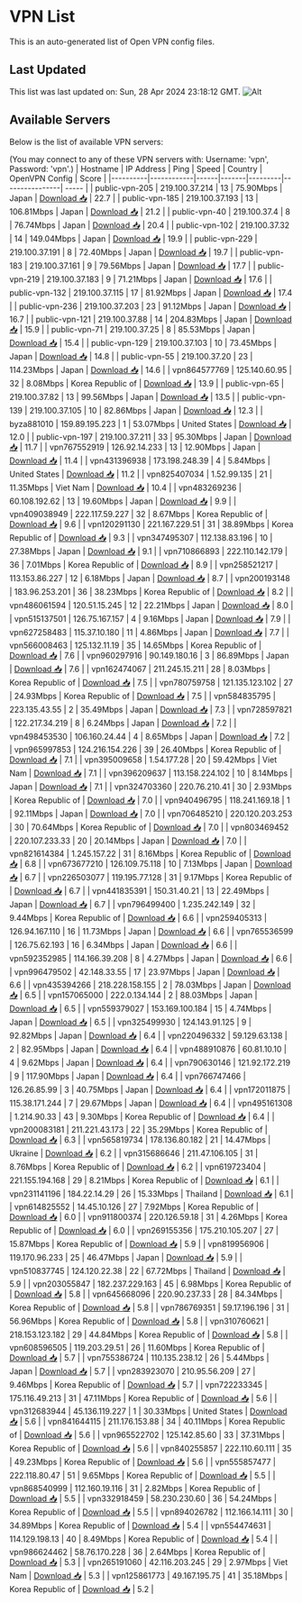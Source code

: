 # VPN List

This is an auto-generated list of Open VPN config files.

## Last Updated

This list was last updated on: Sun, 28 Apr 2024 23:18:12 GMT.
![Alt](https://repobeats.axiom.co/api/embed/186b98318ef1479477931607c1ad7d823f12451f.svg "Repobeats analytics image")

## Available Servers

Below is the list of available VPN servers:

(You may connect to any of these VPN servers with: Username: 'vpn', Password: 'vpn'.)
| Hostname | IP Address | Ping | Speed | Country | OpenVPN Config | Score |
|----------|------------|------|-------|---------|----------------| ----- |
| public-vpn-205 | 219.100.37.214 | 13 | 75.90Mbps | Japan | [Download 📥](./configs/server_0_JP.ovpn) | 22.7 |
| public-vpn-185 | 219.100.37.193 | 13 | 106.81Mbps | Japan | [Download 📥](./configs/server_1_JP.ovpn) | 21.2 |
| public-vpn-40 | 219.100.37.4 | 8 | 76.74Mbps | Japan | [Download 📥](./configs/server_2_JP.ovpn) | 20.4 |
| public-vpn-102 | 219.100.37.32 | 14 | 149.04Mbps | Japan | [Download 📥](./configs/server_3_JP.ovpn) | 19.9 |
| public-vpn-229 | 219.100.37.191 | 8 | 72.40Mbps | Japan | [Download 📥](./configs/server_4_JP.ovpn) | 19.7 |
| public-vpn-183 | 219.100.37.161 | 9 | 79.56Mbps | Japan | [Download 📥](./configs/server_5_JP.ovpn) | 17.7 |
| public-vpn-219 | 219.100.37.183 | 9 | 71.21Mbps | Japan | [Download 📥](./configs/server_6_JP.ovpn) | 17.6 |
| public-vpn-132 | 219.100.37.115 | 17 | 81.92Mbps | Japan | [Download 📥](./configs/server_7_JP.ovpn) | 17.4 |
| public-vpn-236 | 219.100.37.203 | 23 | 91.12Mbps | Japan | [Download 📥](./configs/server_8_JP.ovpn) | 16.7 |
| public-vpn-121 | 219.100.37.88 | 14 | 204.83Mbps | Japan | [Download 📥](./configs/server_9_JP.ovpn) | 15.9 |
| public-vpn-71 | 219.100.37.25 | 8 | 85.53Mbps | Japan | [Download 📥](./configs/server_10_JP.ovpn) | 15.4 |
| public-vpn-129 | 219.100.37.103 | 10 | 73.45Mbps | Japan | [Download 📥](./configs/server_11_JP.ovpn) | 14.8 |
| public-vpn-55 | 219.100.37.20 | 23 | 114.23Mbps | Japan | [Download 📥](./configs/server_12_JP.ovpn) | 14.6 |
| vpn864577769 | 125.140.60.95 | 32 | 8.08Mbps | Korea Republic of | [Download 📥](./configs/server_13_KR.ovpn) | 13.9 |
| public-vpn-65 | 219.100.37.82 | 13 | 99.56Mbps | Japan | [Download 📥](./configs/server_14_JP.ovpn) | 13.5 |
| public-vpn-139 | 219.100.37.105 | 10 | 82.86Mbps | Japan | [Download 📥](./configs/server_15_JP.ovpn) | 12.3 |
| byza881010 | 159.89.195.223 | 1 | 53.07Mbps | United States | [Download 📥](./configs/server_16_US.ovpn) | 12.0 |
| public-vpn-197 | 219.100.37.211 | 33 | 95.30Mbps | Japan | [Download 📥](./configs/server_17_JP.ovpn) | 11.7 |
| vpn767552919 | 126.92.14.233 | 13 | 12.90Mbps | Japan | [Download 📥](./configs/server_18_JP.ovpn) | 11.4 |
| vpn431396938 | 173.198.248.39 | 4 | 5.84Mbps | United States | [Download 📥](./configs/server_19_US.ovpn) | 11.2 |
| vpn825407034 | 1.52.99.135 | 21 | 11.35Mbps | Viet Nam | [Download 📥](./configs/server_20_VN.ovpn) | 10.4 |
| vpn483269236 | 60.108.192.62 | 13 | 19.60Mbps | Japan | [Download 📥](./configs/server_21_JP.ovpn) | 9.9 |
| vpn409038949 | 222.117.59.227 | 32 | 8.67Mbps | Korea Republic of | [Download 📥](./configs/server_22_KR.ovpn) | 9.6 |
| vpn120291130 | 221.167.229.51 | 31 | 38.89Mbps | Korea Republic of | [Download 📥](./configs/server_23_KR.ovpn) | 9.3 |
| vpn347495307 | 112.138.83.196 | 10 | 27.38Mbps | Japan | [Download 📥](./configs/server_24_JP.ovpn) | 9.1 |
| vpn710866893 | 222.110.142.179 | 36 | 7.01Mbps | Korea Republic of | [Download 📥](./configs/server_25_KR.ovpn) | 8.9 |
| vpn258521217 | 113.153.86.227 | 12 | 6.18Mbps | Japan | [Download 📥](./configs/server_26_JP.ovpn) | 8.7 |
| vpn200193148 | 183.96.253.201 | 36 | 38.23Mbps | Korea Republic of | [Download 📥](./configs/server_27_KR.ovpn) | 8.2 |
| vpn486061594 | 120.51.15.245 | 12 | 22.21Mbps | Japan | [Download 📥](./configs/server_28_JP.ovpn) | 8.0 |
| vpn515137501 | 126.75.167.157 | 4 | 9.16Mbps | Japan | [Download 📥](./configs/server_29_JP.ovpn) | 7.9 |
| vpn627258483 | 115.37.10.180 | 11 | 4.86Mbps | Japan | [Download 📥](./configs/server_30_JP.ovpn) | 7.7 |
| vpn566008463 | 125.132.11.19 | 35 | 14.65Mbps | Korea Republic of | [Download 📥](./configs/server_31_KR.ovpn) | 7.6 |
| vpn960297916 | 90.149.180.16 | 3 | 86.89Mbps | Japan | [Download 📥](./configs/server_32_JP.ovpn) | 7.6 |
| vpn162474067 | 211.245.15.211 | 28 | 8.03Mbps | Korea Republic of | [Download 📥](./configs/server_33_KR.ovpn) | 7.5 |
| vpn780759758 | 121.135.123.102 | 27 | 24.93Mbps | Korea Republic of | [Download 📥](./configs/server_34_KR.ovpn) | 7.5 |
| vpn584835795 | 223.135.43.55 | 2 | 35.49Mbps | Japan | [Download 📥](./configs/server_35_JP.ovpn) | 7.3 |
| vpn728597821 | 122.217.34.219 | 8 | 6.24Mbps | Japan | [Download 📥](./configs/server_36_JP.ovpn) | 7.2 |
| vpn498453530 | 106.160.24.44 | 4 | 8.65Mbps | Japan | [Download 📥](./configs/server_37_JP.ovpn) | 7.2 |
| vpn965997853 | 124.216.154.226 | 39 | 26.40Mbps | Korea Republic of | [Download 📥](./configs/server_38_KR.ovpn) | 7.1 |
| vpn395009658 | 1.54.177.28 | 20 | 59.42Mbps | Viet Nam | [Download 📥](./configs/server_39_VN.ovpn) | 7.1 |
| vpn396209637 | 113.158.224.102 | 10 | 8.14Mbps | Japan | [Download 📥](./configs/server_40_JP.ovpn) | 7.1 |
| vpn324703360 | 220.76.210.41 | 30 | 2.93Mbps | Korea Republic of | [Download 📥](./configs/server_41_KR.ovpn) | 7.0 |
| vpn940496795 | 118.241.169.18 | 1 | 92.11Mbps | Japan | [Download 📥](./configs/server_42_JP.ovpn) | 7.0 |
| vpn706485210 | 220.120.203.253 | 30 | 70.64Mbps | Korea Republic of | [Download 📥](./configs/server_43_KR.ovpn) | 7.0 |
| vpn803469452 | 220.107.233.33 | 20 | 20.14Mbps | Japan | [Download 📥](./configs/server_44_JP.ovpn) | 7.0 |
| vpn821614384 | 1.245.157.22 | 31 | 8.16Mbps | Korea Republic of | [Download 📥](./configs/server_45_KR.ovpn) | 6.8 |
| vpn673677210 | 126.109.75.118 | 10 | 7.13Mbps | Japan | [Download 📥](./configs/server_46_JP.ovpn) | 6.7 |
| vpn226503077 | 119.195.77.128 | 31 | 9.17Mbps | Korea Republic of | [Download 📥](./configs/server_47_KR.ovpn) | 6.7 |
| vpn441835391 | 150.31.40.21 | 13 | 22.49Mbps | Japan | [Download 📥](./configs/server_48_JP.ovpn) | 6.7 |
| vpn796499400 | 1.235.242.149 | 32 | 9.44Mbps | Korea Republic of | [Download 📥](./configs/server_49_KR.ovpn) | 6.6 |
| vpn259405313 | 126.94.167.110 | 16 | 11.73Mbps | Japan | [Download 📥](./configs/server_50_JP.ovpn) | 6.6 |
| vpn765536599 | 126.75.62.193 | 16 | 6.34Mbps | Japan | [Download 📥](./configs/server_51_JP.ovpn) | 6.6 |
| vpn592352985 | 114.166.39.208 | 8 | 4.27Mbps | Japan | [Download 📥](./configs/server_52_JP.ovpn) | 6.6 |
| vpn996479502 | 42.148.33.55 | 17 | 23.97Mbps | Japan | [Download 📥](./configs/server_53_JP.ovpn) | 6.6 |
| vpn435394266 | 218.228.158.155 | 2 | 78.03Mbps | Japan | [Download 📥](./configs/server_54_JP.ovpn) | 6.5 |
| vpn157065000 | 222.0.134.144 | 2 | 88.03Mbps | Japan | [Download 📥](./configs/server_55_JP.ovpn) | 6.5 |
| vpn559379027 | 153.169.100.184 | 15 | 4.74Mbps | Japan | [Download 📥](./configs/server_56_JP.ovpn) | 6.5 |
| vpn325499930 | 124.143.91.125 | 9 | 92.82Mbps | Japan | [Download 📥](./configs/server_57_JP.ovpn) | 6.4 |
| vpn220496332 | 59.129.63.138 | 2 | 82.95Mbps | Japan | [Download 📥](./configs/server_58_JP.ovpn) | 6.4 |
| vpn488910876 | 60.81.10.10 | 4 | 9.62Mbps | Japan | [Download 📥](./configs/server_59_JP.ovpn) | 6.4 |
| vpn790630146 | 121.92.172.219 | 9 | 117.90Mbps | Japan | [Download 📥](./configs/server_60_JP.ovpn) | 6.4 |
| vpn766747466 | 126.26.85.99 | 3 | 40.75Mbps | Japan | [Download 📥](./configs/server_61_JP.ovpn) | 6.4 |
| vpn172011875 | 115.38.171.244 | 7 | 29.67Mbps | Japan | [Download 📥](./configs/server_62_JP.ovpn) | 6.4 |
| vpn495161308 | 1.214.90.33 | 43 | 9.30Mbps | Korea Republic of | [Download 📥](./configs/server_63_KR.ovpn) | 6.4 |
| vpn200083181 | 211.221.43.173 | 22 | 35.29Mbps | Korea Republic of | [Download 📥](./configs/server_64_KR.ovpn) | 6.3 |
| vpn565819734 | 178.136.80.182 | 21 | 14.47Mbps | Ukraine | [Download 📥](./configs/server_65_UA.ovpn) | 6.2 |
| vpn315686646 | 211.47.106.105 | 31 | 8.76Mbps | Korea Republic of | [Download 📥](./configs/server_66_KR.ovpn) | 6.2 |
| vpn619723404 | 221.155.194.168 | 29 | 8.21Mbps | Korea Republic of | [Download 📥](./configs/server_67_KR.ovpn) | 6.1 |
| vpn231141196 | 184.22.14.29 | 26 | 15.33Mbps | Thailand | [Download 📥](./configs/server_68_TH.ovpn) | 6.1 |
| vpn614825552 | 14.45.10.126 | 27 | 7.92Mbps | Korea Republic of | [Download 📥](./configs/server_69_KR.ovpn) | 6.0 |
| vpn911800374 | 220.126.59.18 | 31 | 4.26Mbps | Korea Republic of | [Download 📥](./configs/server_70_KR.ovpn) | 6.0 |
| vpn269155356 | 175.210.105.207 | 27 | 15.87Mbps | Korea Republic of | [Download 📥](./configs/server_71_KR.ovpn) | 5.9 |
| vpn819956906 | 119.170.96.233 | 25 | 46.47Mbps | Japan | [Download 📥](./configs/server_72_JP.ovpn) | 5.9 |
| vpn510837745 | 124.120.22.38 | 22 | 67.72Mbps | Thailand | [Download 📥](./configs/server_73_TH.ovpn) | 5.9 |
| vpn203055847 | 182.237.229.163 | 45 | 6.98Mbps | Korea Republic of | [Download 📥](./configs/server_74_KR.ovpn) | 5.8 |
| vpn645668096 | 220.90.237.33 | 28 | 84.34Mbps | Korea Republic of | [Download 📥](./configs/server_75_KR.ovpn) | 5.8 |
| vpn786769351 | 59.17.196.196 | 31 | 56.96Mbps | Korea Republic of | [Download 📥](./configs/server_76_KR.ovpn) | 5.8 |
| vpn310760621 | 218.153.123.182 | 29 | 44.84Mbps | Korea Republic of | [Download 📥](./configs/server_77_KR.ovpn) | 5.8 |
| vpn608596505 | 119.203.29.51 | 26 | 11.60Mbps | Korea Republic of | [Download 📥](./configs/server_78_KR.ovpn) | 5.7 |
| vpn755386724 | 110.135.238.12 | 26 | 5.44Mbps | Japan | [Download 📥](./configs/server_79_JP.ovpn) | 5.7 |
| vpn283923070 | 210.95.56.209 | 27 | 9.46Mbps | Korea Republic of | [Download 📥](./configs/server_80_KR.ovpn) | 5.7 |
| vpn722233345 | 175.116.49.213 | 31 | 47.11Mbps | Korea Republic of | [Download 📥](./configs/server_81_KR.ovpn) | 5.6 |
| vpn312683944 | 45.136.119.227 | 1 | 30.33Mbps | United States | [Download 📥](./configs/server_82_US.ovpn) | 5.6 |
| vpn841644115 | 211.176.153.88 | 34 | 40.11Mbps | Korea Republic of | [Download 📥](./configs/server_83_KR.ovpn) | 5.6 |
| vpn965522702 | 125.142.85.60 | 33 | 37.31Mbps | Korea Republic of | [Download 📥](./configs/server_84_KR.ovpn) | 5.6 |
| vpn840255857 | 222.110.60.111 | 35 | 49.23Mbps | Korea Republic of | [Download 📥](./configs/server_85_KR.ovpn) | 5.6 |
| vpn555857477 | 222.118.80.47 | 51 | 9.65Mbps | Korea Republic of | [Download 📥](./configs/server_86_KR.ovpn) | 5.5 |
| vpn868540999 | 112.160.19.116 | 31 | 2.82Mbps | Korea Republic of | [Download 📥](./configs/server_87_KR.ovpn) | 5.5 |
| vpn332918459 | 58.230.230.60 | 36 | 54.24Mbps | Korea Republic of | [Download 📥](./configs/server_88_KR.ovpn) | 5.5 |
| vpn894026782 | 112.166.14.111 | 30 | 34.89Mbps | Korea Republic of | [Download 📥](./configs/server_89_KR.ovpn) | 5.4 |
| vpn554474631 | 114.129.198.13 | 40 | 8.49Mbps | Korea Republic of | [Download 📥](./configs/server_90_KR.ovpn) | 5.4 |
| vpn986624462 | 58.76.170.228 | 36 | 2.64Mbps | Korea Republic of | [Download 📥](./configs/server_91_KR.ovpn) | 5.3 |
| vpn265191060 | 42.116.203.245 | 29 | 2.97Mbps | Viet Nam | [Download 📥](./configs/server_92_VN.ovpn) | 5.3 |
| vpn125861773 | 49.167.195.75 | 41 | 35.18Mbps | Korea Republic of | [Download 📥](./configs/server_93_KR.ovpn) | 5.2 |
